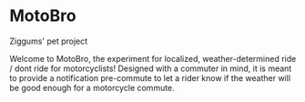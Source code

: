 # MotoBro
Ziggums' pet project

Welcome to MotoBro, the experiment for localized, weather-determined ride / dont ride for motorcyclists! Designed with a commuter in mind, it is meant to provide a notification pre-commute to let a rider know if the weather will be good enough for a motorcycle commute.
